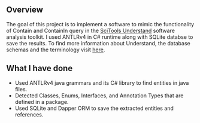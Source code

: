 ## Overview
The goal of this project is to implement a software to mimic the functionality of Contain and ContainIn query in the [SciTools Understand](https://www.scitools.com/) software analysis toolkit. I used ANTLRv4 in C# runtime along with SQLite databse to save the results. To find more information about Understand, the database schemas and the terminology visit [here](https://m-zakeri.github.io/OpenUnderstand/).

## What I have done
- Used ANTLRv4 java grammars and its C# library to find entities in java files.
- Detected Classes, Enums, Interfaces, and Annotation Types that are defined in a package.
- Used SQLite and Dapper ORM to save the extracted entities and references.
